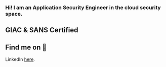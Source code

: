 ### Hi! I am an Application Security Engineer in the cloud security space. 

## GIAC & SANS Certified

## Find me on 👀
LinkedIn [here](https://www.linkedin.com/in/bryan-weito/).

<!--
**bryanweielio/bryanweielio** is a ✨ _special_ ✨ repository because its `README.md` (this file) appears on your GitHub profile.


